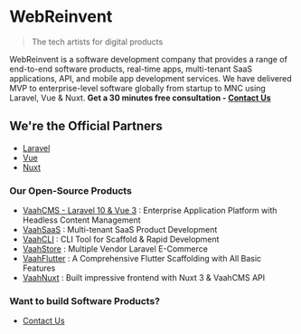 # WebReinvent
> The tech artists for digital products

WebReinvent is a software development company that provides a range of end-to-end software products, real-time apps, multi-tenant SaaS applications, API, and mobile app development services. We have delivered MVP to enterprise-level software globally from startup to MNC using Laravel, Vue & Nuxt. **Get a 30 minutes free consultation - [Contact Us](https://webreinvent.com/contact-us?utm_source=github&utm_medium=profile&utm_campaign=webreinvent)**

## We're the Official Partners
- [Laravel](https://partners.laravel.com/partners/webreinvent)
- [Vue](https://vuejs.org/partners/webreinvent.html)
- [Nuxt](https://nuxt.com/support/agencies/webreinvent)

### Our Open-Source Products

- [VaahCMS - Laravel 10 & Vue 3](https://vaah.dev/cms) : Enterprise Application Platform with Headless Content Management
- [VaahSaaS](https://vaah.dev/saas) : Multi-tenant SaaS Product Development
- [VaahCLI](https://vaah.dev/cli) : CLI Tool for Scaffold & Rapid Development
- [VaahStore](https://vaah.dev/store) : Multiple Vendor Laravel E-Commerce
- [VaahFlutter](https://vaah.dev/flutter) : A Comprehensive Flutter Scaffolding with All Basic Features
- [VaahNuxt](https://vaah.dev/nuxt) : Built impressive frontend with Nuxt 3 & VaahCMS API

### Want to build Software Products?

- [Contact Us](https://webreinvent.com/contact-us?utm_source=github&utm_medium=profile&utm_campaign=webreinvent)
